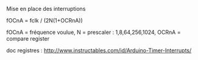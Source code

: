 Mise en place des interruptions

fOCnA = fclk / (2N(1+OCRnA))


fOCnA = fréquence voulue, N = prescaler : 1,8,64,256,1024, OCRnA = compare register



doc registres : http://www.instructables.com/id/Arduino-Timer-Interrupts/
